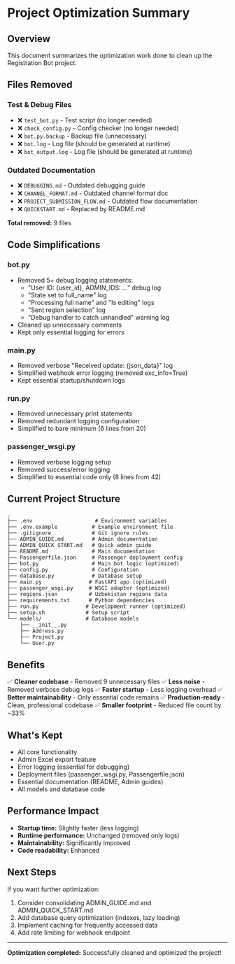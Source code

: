 # Project Optimization Summary

## Overview
This document summarizes the optimization work done to clean up the Registration Bot project.

## Files Removed

### Test & Debug Files
- ❌ `test_bot.py` - Test script (no longer needed)
- ❌ `check_config.py` - Config checker (no longer needed)
- ❌ `bot.py.backup` - Backup file (unnecessary)
- ❌ `bot.log` - Log file (should be generated at runtime)
- ❌ `bot_output.log` - Log file (should be generated at runtime)

### Outdated Documentation
- ❌ `DEBUGGING.md` - Outdated debugging guide
- ❌ `CHANNEL_FORMAT.md` - Outdated channel format doc
- ❌ `PROJECT_SUBMISSION_FLOW.md` - Outdated flow documentation
- ❌ `QUICKSTART.md` - Replaced by README.md

**Total removed:** 9 files

## Code Simplifications

### bot.py
- Removed 5+ debug logging statements:
  - "User ID: {user_id}, ADMIN_IDS: ..." debug log
  - "State set to full_name" log
  - "Processing full name" and "Is editing" logs
  - "Sent region selection" log
  - "Debug handler to catch unhandled" warning log
- Cleaned up unnecessary comments
- Kept only essential logging for errors

### main.py
- Removed verbose "Received update: {json_data}" log
- Simplified webhook error logging (removed exc_info=True)
- Kept essential startup/shutdown logs

### run.py
- Removed unnecessary print statements
- Removed redundant logging configuration
- Simplified to bare minimum (6 lines from 20)

### passenger_wsgi.py
- Removed verbose logging setup
- Removed success/error logging
- Simplified to essential code only (8 lines from 42)

## Current Project Structure

```
.
├── .env                    # Environment variables
├── .env.example           # Example environment file
├── .gitignore             # Git ignore rules
├── ADMIN_GUIDE.md         # Admin documentation
├── ADMIN_QUICK_START.md   # Quick admin guide
├── README.md              # Main documentation
├── Passengerfile.json     # Passenger deployment config
├── bot.py                 # Main bot logic (optimized)
├── config.py              # Configuration
├── database.py            # Database setup
├── main.py               # FastAPI app (optimized)
├── passenger_wsgi.py     # WSGI adapter (optimized)
├── regions.json          # Uzbekistan regions data
├── requirements.txt      # Python dependencies
├── run.py               # Development runner (optimized)
├── setup.sh             # Setup script
└── models/              # Database models
    ├── __init__.py
    ├── Address.py
    ├── Project.py
    └── User.py
```

## Benefits

✅ **Cleaner codebase** - Removed 9 unnecessary files
✅ **Less noise** - Removed verbose debug logs
✅ **Faster startup** - Less logging overhead
✅ **Better maintainability** - Only essential code remains
✅ **Production-ready** - Clean, professional codebase
✅ **Smaller footprint** - Reduced file count by ~33%

## What's Kept

- All core functionality
- Admin Excel export feature
- Error logging (essential for debugging)
- Deployment files (passenger_wsgi.py, Passengerfile.json)
- Essential documentation (README, Admin guides)
- All models and database code

## Performance Impact

- **Startup time:** Slightly faster (less logging)
- **Runtime performance:** Unchanged (removed only logs)
- **Maintainability:** Significantly improved
- **Code readability:** Enhanced

## Next Steps

If you want further optimization:
1. Consider consolidating ADMIN_GUIDE.md and ADMIN_QUICK_START.md
2. Add database query optimization (indexes, lazy loading)
3. Implement caching for frequently accessed data
4. Add rate limiting for webhook endpoint

---

**Optimization completed:** Successfully cleaned and optimized the project!

